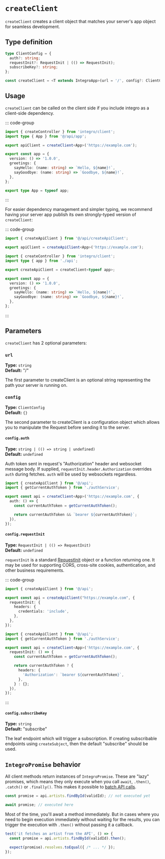# `createClient`

`createClient` creates a client object that matches your server's app object for seamless development.

## Type definition

```ts
type ClientConfig = {
  auth?: string;
  requestInit?: RequestInit | (() => RequestInit);
  subscribeKey?: string;
};

const createClient = <T extends IntegroApp>(url = '/', config?: ClientConfig) => IntegroClient;
```

## Usage

`createClient` can be called on the client side if you include integro as a client-side dependency.

::: code-group

```ts [Client-side apiClient.ts]
import { createController } from 'integro/client';
import type { App } from '@/api/app';

export apiClient = createClient<App>('https://example.com');
```

```ts [Server-side app.ts]
export const app = {
  version: () => '1.0.0',
  greetings: {
    sayHello: (name: string) => `Hello, ${name}!`,
    sayGoodbye: (name: string) => `Goodbye, ${name}!`,
  },
};

export type App = typeof app;
```

:::

For easier dependency management and simpler typing, we recommend having your server app publish its own strongly-typed version of `createClient`:

::: code-group

```ts [Client-side apiClient.ts]
import { createApiClient } from '@/api/createApiClient';

export apiClient = createApiClient<App>('https://example.com');
```

```ts [Server-side createApiClient.ts]
import { createController } from 'integro/client';
import type { app } from './api';

export createApiClient = createClient<typeof app>;
```

```ts [Server-side app.ts]
export const app = {
  version: () => '1.0.0',
  greetings: {
    sayHello: (name: string) => `Hello, ${name}!`,
    sayGoodbye: (name: string) => `Goodbye, ${name}!`,
  },
};
```

:::

## Parameters

`createClient` has 2 optional parameters:

### `url`

**Type:** `string`<br>
**Default:** "/"

The first parameter to createClient is an optional string representing the path your server is running on.

### `config`

**Type:** `ClientConfig`<br>
**Default:** `{}`

The second parameter to createClient is a configuration object which allows you to manipulate the Request before sending it to the server.

#### `config.auth`

**Type:** `string | (() => string | undefined)`<br>
**Default:** `undefined`

Auth token sent in request's "Authorization" header and websocket message body. If supplied, `requestInit.header.Authorization`
overrides `auth` during fetches. `auth` will be used by websockets regardless.

```ts [Set auth header]
import { createApiClient } from '@/api';
import { getCurrentAuthToken } from './authService';

export const api = createClient<App>('https://example.com', {
  auth: () => {
    const currentAuthToken = getCurrentAuthToken();

    return currentAuthToken && `bearer ${currentAuthToken}`;
  }),
});
```

#### `config.requestInit`

**Type:** `RequestInit | (() => RequestInit)`<br>
**Default:** `undefined`

`requestInit` is a standard [RequestInit](https://developer.mozilla.org/en-US/docs/Web/API/Request/Request) object or a function returning one.
It may be used for supporting CORS, cross-site cookies, authentication, and other business requirements.

::: code-group

```ts [Allow cross-domain cookies]
import { createApiClient } from '@/api';

export const api = createApiClient("https://example.com", {
  requestInit: {
    headers: {
      credentials: 'include',
    },
  },
});
```

```ts [Set auth header]
import { createApiClient } from '@/api';
import { getCurrentAuthToken } from './authService';

export const api = createClient<App>('https://example.com', {
  requestInit: () => {
    const currentAuthToken = getCurrentAuthToken();

    return currentAuthToken ? {
      headers: {
        'Authorization': `bearer ${currentAuthToken}`,
      },
    } : {};
  }),
});
```

:::

#### `config.subscribeKey`

**Type:** `string`<br>
**Default:** "subscribe"

The leaf endpoint which will trigger a subscription. If creating subscribable endpoints using `createSubject`, then the default "subscribe" should be used.

## `IntegroPromise` behavior

All client methods return instances of `IntegroPromise`. These are "lazy" promises, which means
they only execute when you call `await`, `.then()`, `.catch()` or `.finally()`. This makes it
possible to [batch API calls](/introduction/batching).

```ts
const promise = api.artists.findById(validId); // not executed yet

await promise; // executed here
```

Most of the time, you'll await a method immediately. But in cases where you need to begin execution
immediately without waiting for the results, you can trigger the execution with `.then()` without
passing it a callback.

```ts
test('it fetches an artist from the API', () => {
  const promise = api.artists.findById(validId).then();

  expect(promise).resolves.toEqual({ /* ... */ });
});
```
